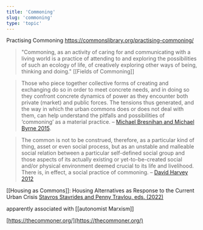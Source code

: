 ```yaml
---
title: 'Commoning'
slug: 'commoning'
type: 'topic'
---
```


Practising Commoning
https://commonslibrary.org/practising-commoning/

>"Commoning, as an activity of caring for and communicating with a living world is a practice of attending to and exploring the possibilities of such an ecology of life, of creatively exploring other ways of being, thinking and doing."
>[[Fields of Commoning]]


>Those who piece together collective forms of creating and exchanging do so in order to meet concrete needs, and in doing so they confront concrete dynamics of power as they encounter both private (market) and public forces. The tensions thus generated, and the way in which the urban commons does or does not deal with them, can help understand the pitfalls and possibilities of ‘commoning’ as a material practice. – [Michael Bresnihan and Michael Byrne 2015](https://core.ac.uk/download/pdf/297035860.pdf).

>The common is not to be construed, therefore, as a particular kind of thing, asset or even social process, but as an unstable and malleable social relation between a particular self-defined social group and those aspects of its actually existing or yet-to-be-created social and/or physical environment deemed crucial to its life and livelihood. There is, in effect, a social practice of commoning. – [David Harvey 2012](https://www.worldcat.org/title/767564397)

[[Housing as Commons]]: Housing Alternatives as Response to the Current Urban Crisis [Stavros Stavrides and Penny Travlou, eds. (2022)](https://doi.org/10.5040/9781350234543)

apparently associated with [[autonomist Marxism]]

[https://thecommoner.org/](https://thecommoner.org/)